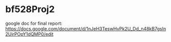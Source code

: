 # bf528Proj2

google doc for final report: https://docs.google.com/document/d/1nJeH3TeswHvPk2U_Dd_n48kB7gsIn2UirPOpY1dQMP0/edit
